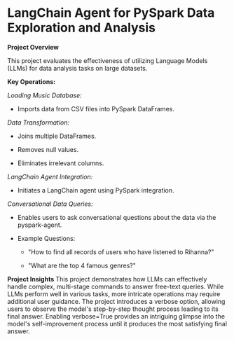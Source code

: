 <h1>LangChain Agent for PySpark Data Exploration and Analysis</h1>

**Project Overview**

This project evaluates the effectiveness of utilizing Language Models (LLMs) for data analysis tasks on large datasets.

**Key Operations:**

*Loading Music Database:*

- Imports data from CSV files into PySpark DataFrames.

*Data Transformation:*

- Joins multiple DataFrames.

- Removes null values.

- Eliminates irrelevant columns.

*LangChain Agent Integration:*

- Initiates a LangChain agent using PySpark integration.

*Conversational Data Queries:*

- Enables users to ask conversational questions about the data via the pyspark-agent.

- Example Questions:

   + "How to find all records of users who have listened to Rihanna?"

   + "What are the top 4 famous genres?"

**Project Insights**
This project demonstrates how LLMs can effectively handle complex, multi-stage commands to answer free-text queries. 
While LLMs perform well in various tasks, more intricate operations may require additional user guidance. 
The project introduces a verbose option, allowing users to observe the model's step-by-step thought process leading to its final answer.
Enabling verbose=True provides an intriguing glimpse into the model's self-improvement process until it produces the most satisfying final answer.
